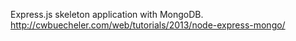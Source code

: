 Express.js skeleton application with MongoDB.
http://cwbuecheler.com/web/tutorials/2013/node-express-mongo/
